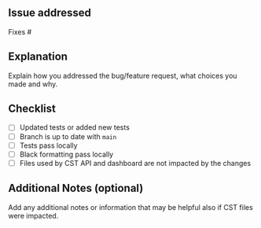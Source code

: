 ## Issue addressed
Fixes #<issue number>

## Explanation
Explain how you addressed the bug/feature request, what choices you made and why.

## Checklist
- [ ] Updated tests or added new tests
- [ ] Branch is up to date with `main`
- [ ] Tests pass locally
- [ ] Black formatting pass locally
- [ ] Files used by CST API and dashboard are not impacted by the changes

## Additional Notes (optional)
Add any additional notes or information that may be helpful also if CST files were impacted.
